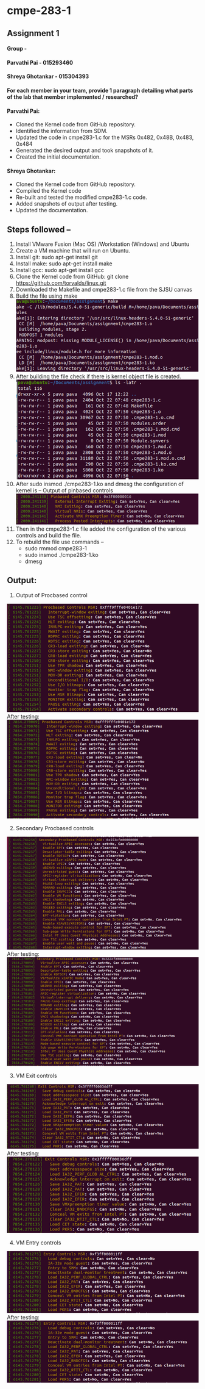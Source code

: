 # cmpe-283-1
## Assignment 1
#### Group -
#### Parvathi Pai - 015293460
#### Shreya Ghotankar - 015304393


#### For each member in your team, provide 1 paragraph detailing what parts of the lab that member implemented / researched?

#### Parvathi Pai:
* Cloned the Kernel code from GitHub repository.
* Identified the information from SDM.
* Updated the code in cmpe283-1.c for the MSRs 0x482, 0x48B, 0x483, 0x484
* Generated the desired output and took snapshots of it.
* Created the initial documentation.
#### Shreya Ghotankar:
* Cloned the Kernel code from GitHub repository.
* Compiled the Kernel code
* Re-built and tested the modified cmpe283-1.c code.
* Added snapshots of output after testing.
* Updated the documentation.

## Steps followed –

1. Install VMware Fusion (Mac OS) /Workstation (Windows) and Ubuntu
2. Create a VM machine that will run on Ubuntu.
3. Install git: sudo apt-get install git
4. Install make: sudo apt-get install make
5. Install gcc: sudo apt-get install gcc
6. Clone the Kernel code from GitHub: git clone https://github.com/torvalds/linux.git
7. Downloaded the Makefile and cmpe283-1.c file from the SJSU canvas
8. Build the file using make
   <img src="screeshots/Picture1.png"/>
9. After building the file check if there is kernel object file is created.
    <img src="screeshots/Picture2.png"/>
10. After sudo insmod ./cmpe283-1.ko and dmesg the configuration of kernel is –
Output of pinbased controls
    <img src="screeshots/Picture3.png"/>
11. Then in the cmpe283-1.c file added the configuration of the various controls and build the file.
12. To rebuild the file use commands – 
    * sudo rmmod cmpe283-1
    * sudo insmod ./cmpe283-1.ko
    * dmesg
  

  ## Output:
1. Output of Procbased control
<img src="screeshots/Picture4.png"/>
After testing: 
<img src="screeshots/Picture5.png"/>

2. Secondary Procbased controls
<img src="screeshots/Picture6.png"/>
After testing: 
<img src="screeshots/Picture7.png"/>

3. VM Exit controls
<img src="screeshots/Picture8.png"/>
After testing: 
<img src="screeshots/Picture9.png"/>

4. VM Entry controls
<img src="screeshots/Picture10.png"/>
After testing:
<img src="screeshots/Picture11.png"/>




